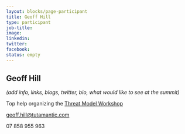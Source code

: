 ```yaml
---
layout: blocks/page-participant
title: Geoff Hill
type: participant
job-title:
image: 
linkedin:
twitter:
facebook:
status: empty
---
```


## Geoff Hill

_(add info, links, blogs, twitter, bio, what would like to see at the summit)_

Top help organizing the [Threat Model Workshop](../Working-Sessions/Threat-Model.md)

geoff.hill@tutamantic.com

07 858 955 963
